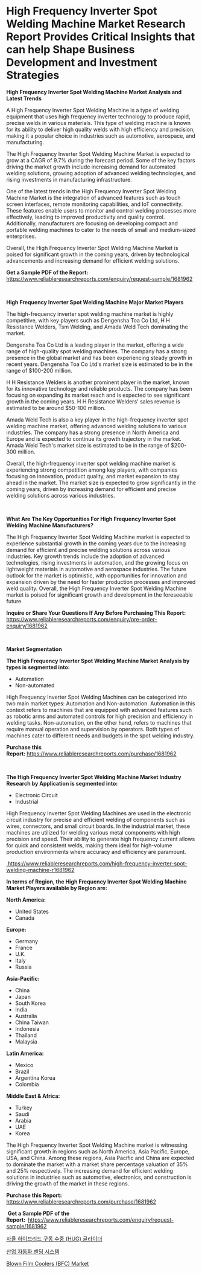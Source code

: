 <p><h1>High Frequency Inverter Spot Welding Machine Market Research Report Provides Critical Insights that can help Shape Business Development and Investment Strategies</h1></p><p><strong>High Frequency Inverter Spot Welding Machine Market Analysis and Latest Trends</strong></p>
<p><p>A High Frequency Inverter Spot Welding Machine is a type of welding equipment that uses high frequency inverter technology to produce rapid, precise welds in various materials. This type of welding machine is known for its ability to deliver high quality welds with high efficiency and precision, making it a popular choice in industries such as automotive, aerospace, and manufacturing.</p><p>The High Frequency Inverter Spot Welding Machine Market is expected to grow at a CAGR of 9.7% during the forecast period. Some of the key factors driving the market growth include increasing demand for automated welding solutions, growing adoption of advanced welding technologies, and rising investments in manufacturing infrastructure.</p><p>One of the latest trends in the High Frequency Inverter Spot Welding Machine Market is the integration of advanced features such as touch screen interfaces, remote monitoring capabilities, and IoT connectivity. These features enable users to monitor and control welding processes more effectively, leading to improved productivity and quality control. Additionally, manufacturers are focusing on developing compact and portable welding machines to cater to the needs of small and medium-sized enterprises.</p><p>Overall, the High Frequency Inverter Spot Welding Machine Market is poised for significant growth in the coming years, driven by technological advancements and increasing demand for efficient welding solutions.</p></p>
<p><strong>Get a Sample PDF of the Report:&nbsp;</strong> <a href="https://www.reliableresearchreports.com/enquiry/request-sample/1681962">https://www.reliableresearchreports.com/enquiry/request-sample/1681962</a></p>
<p>&nbsp;</p>
<p><strong>High Frequency Inverter Spot Welding Machine Major Market Players</strong></p>
<p><p>The high-frequency inverter spot welding machine market is highly competitive, with key players such as Dengensha Toa Co Ltd, H H Resistance Welders, Tsm Welding, and Amada Weld Tech dominating the market.</p><p>Dengensha Toa Co Ltd is a leading player in the market, offering a wide range of high-quality spot welding machines. The company has a strong presence in the global market and has been experiencing steady growth in recent years. Dengensha Toa Co Ltd's market size is estimated to be in the range of $100-200 million.</p><p>H H Resistance Welders is another prominent player in the market, known for its innovative technology and reliable products. The company has been focusing on expanding its market reach and is expected to see significant growth in the coming years. H H Resistance Welders' sales revenue is estimated to be around $50-100 million.</p><p>Amada Weld Tech is also a key player in the high-frequency inverter spot welding machine market, offering advanced welding solutions to various industries. The company has a strong presence in North America and Europe and is expected to continue its growth trajectory in the market. Amada Weld Tech's market size is estimated to be in the range of $200-300 million.</p><p>Overall, the high-frequency inverter spot welding machine market is experiencing strong competition among key players, with companies focusing on innovation, product quality, and market expansion to stay ahead in the market. The market size is expected to grow significantly in the coming years, driven by increasing demand for efficient and precise welding solutions across various industries.</p></p>
<p>&nbsp;</p>
<p><strong>What Are The Key Opportunities For High Frequency Inverter Spot Welding Machine Manufacturers?</strong></p>
<p><p>The High Frequency Inverter Spot Welding Machine market is expected to experience substantial growth in the coming years due to the increasing demand for efficient and precise welding solutions across various industries. Key growth trends include the adoption of advanced technologies, rising investments in automation, and the growing focus on lightweight materials in automotive and aerospace industries. The future outlook for the market is optimistic, with opportunities for innovation and expansion driven by the need for faster production processes and improved weld quality. Overall, the High Frequency Inverter Spot Welding Machine market is poised for significant growth and development in the foreseeable future.</p></p>
<p><strong>Inquire or Share Your Questions If Any Before Purchasing This Report:</strong> <a href="https://www.reliableresearchreports.com/enquiry/pre-order-enquiry/1681962">https://www.reliableresearchreports.com/enquiry/pre-order-enquiry/1681962</a></p>
<p>&nbsp;</p>
<p><strong>Market Segmentation</strong></p>
<p><strong>The High Frequency Inverter Spot Welding Machine Market Analysis by types is segmented into:</strong></p>
<p><ul><li>Automation</li><li>Non-automated</li></ul></p>
<p><p>High Frequency Inverter Spot Welding Machines can be categorized into two main market types: Automation and Non-automation. Automation in this context refers to machines that are equipped with advanced features such as robotic arms and automated controls for high precision and efficiency in welding tasks. Non-automation, on the other hand, refers to machines that require manual operation and supervision by operators. Both types of machines cater to different needs and budgets in the spot welding industry.</p></p>
<p><strong>Purchase this Report:&nbsp;</strong><a href="https://www.reliableresearchreports.com/purchase/1681962">https://www.reliableresearchreports.com/purchase/1681962</a></p>
<p>&nbsp;</p>
<p><strong>The High Frequency Inverter Spot Welding Machine Market Industry Research by Application is segmented into:</strong></p>
<p><ul><li>Electronic Circuit</li><li>Industrial</li></ul></p>
<p><p>High Frequency Inverter Spot Welding Machines are used in the electronic circuit industry for precise and efficient welding of components such as wires, connectors, and small circuit boards. In the industrial market, these machines are utilized for welding various metal components with high precision and speed. Their ability to generate high frequency current allows for quick and consistent welds, making them ideal for high-volume production environments where accuracy and efficiency are paramount.</p></p>
<p><a href="https://www.reliableresearchreports.com/high-frequency-inverter-spot-welding-machine-r1681962">&nbsp;https://www.reliableresearchreports.com/high-frequency-inverter-spot-welding-machine-r1681962</a></p>
<p><strong>In terms of Region, the High Frequency Inverter Spot Welding Machine Market Players available by Region are:</strong></p>
<p>
    <p> <strong> North America: </strong>
        <ul>
            <li>United States</li>
            <li>Canada</li>
        </ul>
        </p> 
    <p> <strong> Europe: </strong>
        <ul>
            <li>Germany</li>
            <li>France</li>
            <li>U.K.</li>
            <li>Italy</li>
            <li>Russia</li>
        </ul>
        </p> 
    <p> <strong> Asia-Pacific: </strong>
        <ul>
            <li>China</li>
            <li>Japan</li>
            <li>South Korea</li>
            <li>India</li>
            <li>Australia</li>
            <li>China Taiwan</li>
            <li>Indonesia</li>
            <li>Thailand</li>
            <li>Malaysia</li>
        </ul>
        </p> 
    <p> <strong> Latin America: </strong>
        <ul>
            <li>Mexico</li>
            <li>Brazil</li>
            <li>Argentina Korea</li>
            <li>Colombia</li>
        </ul>
        </p> 
    <p> <strong> Middle East & Africa: </strong>
        <ul>
            <li>Turkey</li>
            <li>Saudi</li>
            <li>Arabia</li>
            <li>UAE</li>
            <li>Korea</li>
        </ul>
    </p>
    </p>
<p><p>The High Frequency Inverter Spot Welding Machine market is witnessing significant growth in regions such as North America, Asia Pacific, Europe, USA, and China. Among these regions, Asia Pacific and China are expected to dominate the market with a market share percentage valuation of 35% and 25% respectively. The increasing demand for efficient welding solutions in industries such as automotive, electronics, and construction is driving the growth of the market in these regions.</p></p>
<p><strong>Purchase this Report: </strong><a href="https://www.reliableresearchreports.com/purchase/1681962">https://www.reliableresearchreports.com/purchase/1681962</a></p>
<p>&nbsp;<strong>Get a Sample PDF of the Report:&nbsp;&nbsp;</strong><a href="https://www.reliableresearchreports.com/enquiry/request-sample/1681962">https://www.reliableresearchreports.com/enquiry/request-sample/1681962</a></p>
<p><strong></strong></p>
<p><p><a href="https://github.com/rifqimuhammad018/Market-Research-Report-List-1/blob/main/302380192181.md">자율 하이브리드 구동 수중 (HUG) 글라이더</a></p><p><a href="https://github.com/courtney23pratt/Market-Research-Report-List-1/blob/main/891732192183.md">산업 자동화 벤딩 시스템</a></p><p><a href="https://view.publitas.com/reportprime-1/blown-film-coolers-bfc-market-comprehensive-assessment-by-type-application-and-geography/">Blown Film Coolers (BFC) Market</a></p></p>